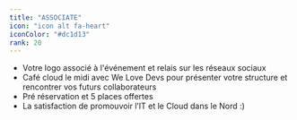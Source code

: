 ```yaml
---
title: "ASSOCIATE"
icon: "icon alt fa-heart"
iconColor: "#dc1d13"
rank: 20
---
```

- Votre logo associé à l'événement et relais sur les réseaux sociaux
- Café cloud le midi avec We Love Devs pour présenter votre structure et rencontrer vos futurs collaborateurs
- Pré réservation et 5 places offertes
- La satisfaction de promouvoir l’IT et le Cloud dans le Nord :)
